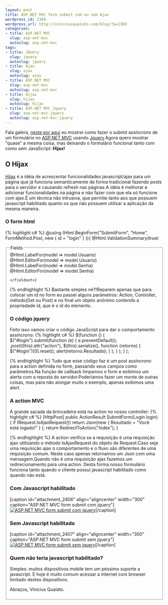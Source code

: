 ```yaml
--- 
layout: post
title: ASP.NET MVC form submit com ou sem Ajax
wordpress_id: 2369
wordpress_url: http://viniciusquaiato.com/blog/?p=2369
categories: 
- title: ASP.NET MVC
  slug: asp-net-mvc
  autoslug: asp.net-mvc
tags: 
- title: JQuery
  slug: jquery
  autoslug: jquery
- title: Ajax
  slug: ajax
  autoslug: ajax
- title: ASP.NET MVC
  slug: asp-net-mvc
  autoslug: asp.net-mvc
- title: Hijax
  slug: hijax
  autoslug: hijax
- title: ASP.NET MVC Jquery
  slug: asp-net-mvc-jquery
  autoslug: asp.net-mvc-jquery
---
```

Fala galera, [neste por aqui](http://viniciusquaiato.com/blog/asp-net-mvc-jquery-submit-form-assincrono/) eu mostrei como fazer o submit assíncrono de um formulário no [ASP.NET MVC](http://asp.net/mvc) usando [Jquery](http://jquery.com).Agora quero mostrar "quase" a mesma coisa, mas deixando o formulário funcional tanto com como sem JavaScript: **Hijax!**

## O Hijax
[Hijax](http://domscripting.com/presentations/xtech2006/) é a idéia de acrescentar funcionalidades javascript/ajax para um página que já funciona semanticamente da forma tradicional fazendo posts para o servidor e causando refresh nas páginas.A idéia é melhorar e adicionar funcionalidades na página e não fazer com que ela só funcione com ajax.É um técnica não intrusiva, que permite tanto aos que possuem javascript habilitado quanto os que não possuem utilizar a aplicação da mesma maneira.

### O form html

{% highlight c# %}
@using (Html.BeginForm("SubmitForm", "Home", FormMethod.Post, new { id = "login" }
)){    @Html.ValidationSummary(true)    <fieldset>        <legend>Fields</legend>        <div class="editor-label">            @Html.LabelFor(model => model.Usuario)        </div>        <div class="editor-field">            @Html.EditorFor(model => model.Usuario)        </div>        <div class="editor-label">            @Html.LabelFor(model => model.Senha)        </div>        <div class="editor-field">            @Html.EditorFor(model => model.Senha)        </div>        
                    
    </fieldset>}

{% endhighlight %}
Bastante simples né?!Reparem apenas que para colocar um id no form eu passei alguns parâmetros: Action, Controller, método(Get ou Post) e no final um objeto anônimo contendo a propriedade id, que é o id do elemento.

### O código jquery
Feito isso vamos criar o código JavaScript para dar o comportamento assíncrono:
{% highlight c# %}
$(function () {    $("#login").submit(function (e) {        e.preventDefault();
    $.post($(this).attr("action"), $(this).serialize(), function (retorno) {            $("#login")[0].reset();
    alert(retorno.Resultado);
    }
);
    }
);
    }
);
    
{% endhighlight %}
Tudo que esse código faz é um post assíncrono para a action definida no form, passando seus campos como parâmetros.Na função de callback limpamos o form e exibimos um alerta com a reposta do servidor.Poderíamos fazer um monte de outras coisas, mas para não alongar muito o exemplo, apenas exibimos uma alert.

### A action MVC
A grande sacada da brincadeira está na action no nosso controller:
{% highlight c# %}
[HttpPost]
public ActionResult SubmitForm(Login login){    if (Request.IsAjaxRequest())        return Json(new { Resultado = "Você está logado!" }
);
    return RedirectToAction("Index");
    }

{% endhighlight %}
A action verifica se a requisição é uma requisição ajax utilizando o método IsAjaxRequest do objeto de Request.Caso seja uma requisição ajax o comportamento e o fluxo são diferentes de uma requisição comum. Neste caso apenas retornamos um Json com uma mensagem.Quando não é uma requisição ajax fazemos um redirecionamento para uma action. Desta forma nosso formulário funciona tanto quando o cliente possui javascript habilitado como quando não está.

### Com Javascript habilitado
[caption id="attachment_2406" align="aligncenter" width="300" caption="ASP.NET MVC form submit com jquery"][![ASP.NET MVC form submit com jquery](http://viniciusquaiato.com/blog/wp-content/uploads/2010/12/com-jquery-300x189.png "ASP.NET MVC form submit com jquery")](http://viniciusquaiato.com/blog/wp-content/uploads/2010/12/com-jquery.png)[/caption]

### Sem Javascript habilitado
[caption id="attachment_2407" align="aligncenter" width="300" caption="ASP.NET MVC form submit sem jquery"][![ASP.NET MVC form submit sem jquery](http://viniciusquaiato.com/blog/wp-content/uploads/2010/12/sem-jquery-300x190.png "ASP.NET MVC form submit sem jquery")](http://viniciusquaiato.com/blog/wp-content/uploads/2010/12/sem-jquery.png)[/caption]

### Quem não teria javascript habilitado?
Simples: muitos dispositivos mobile tem um péssimo suporte a javascript. E hoje é muito comum acessar a internet com browser limitado destes dispositivos.

Abraços,
Vinicius Quaiato.
